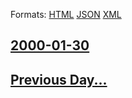 
Formats: [HTML](2000/01/30/index.html)  [JSON](2000/01/30/index.json)  [XML](2000/01/30/index.xml)  

## [2000-01-30](/news/2000/01/30/index.md)

## [Previous Day...](/news/2000/01/29/index.md)


